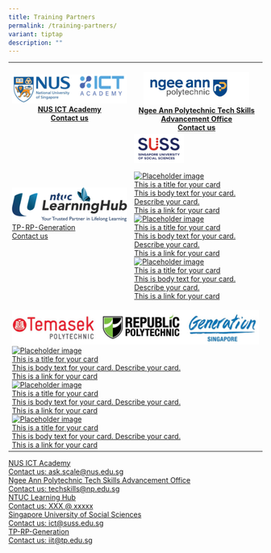 ```yaml
---
title: Training Partners
permalink: /training-partners/
variant: tiptap
description: ""
---
```

<table>
<tbody>
<tr>
<th rowspan="1" colspan="1">
<div class="isomer-image-wrapper">
<img style="width: 100%" height="auto" width="100%" alt="" src="/images/NUS_ICT_logo.jpg">
</div>
<div class="isomer-card-grid"><a rel="noopener noreferrer nofollow" href="ask.scale@nus.edu.sg" class="isomer-card"><div class="isomer-card-body"><div class="isomer-card-title">NUS ICT Academy</div><div class="isomer-card-link">Contact us</div></div></a>
</div>
</th>
<th rowspan="1" colspan="1">
<p></p>
<div class="isomer-image-wrapper">
<img style="width: 85%;" height="auto" width="100%" alt="" src="/images/NP_Logo.jpg">
</div>
<div class="isomer-card-grid"><a rel="noopener noreferrer nofollow" href="teckshills@np.edu.sg" class="isomer-card"><div class="isomer-card-body"><div class="isomer-card-title">Ngee Ann Polytechnic Tech Skills Advancement Office</div><div class="isomer-card-link">Contact us</div></div></a>
</div>
</th>
</tr>
<tr>
<td rowspan="1" colspan="1">
<div class="isomer-image-wrapper">
<img style="width: 100%;" height="auto" width="100%" alt="" src="/images/LHUB_Logo.png">
</div>
<div class="isomer-card-grid"><a rel="noopener noreferrer nofollow" href="customerservice@ntuclearninghub.com" class="isomer-card"><div class="isomer-card-body"><div class="isomer-card-title">TP-RP-Generation</div><div class="isomer-card-link">Contact us</div></div></a>
</div>
<p></p>
</td>
<td rowspan="1" colspan="1">
<div class="isomer-image-wrapper">
<img style="width: 40%;" height="auto" width="100%" alt="" src="/images/SUSS_Logo_HorA_FullColor_RGB_.png">
</div>
<p></p>
<div class="isomer-card-grid"><a rel="noopener noreferrer nofollow" href="https://www.isomer.gov.sg" class="isomer-card"><div class="isomer-card-image"><div class="isomer-image-wrapper"><img style="width: 100%" height="auto" width="100%" alt="Placeholder image" src="https://placehold.co/600x400"></div></div><div class="isomer-card-body"><div class="isomer-card-title">This is a title for your card</div><div class="isomer-card-description">This is body text for your card. Describe your card.</div><div class="isomer-card-link">This is a link for your card</div></div></a>
<a rel="noopener noreferrer nofollow" href="https://www.isomer.gov.sg" class="isomer-card">
<div class="isomer-card-image">
<div class="isomer-image-wrapper">
<img style="width: 100%" height="auto" width="100%" alt="Placeholder image" src="https://placehold.co/600x400">
</div>
</div>
<div class="isomer-card-body">
<div class="isomer-card-title">This is a title for your card</div>
<div class="isomer-card-description">This is body text for your card. Describe your card.</div>
<div class="isomer-card-link">This is a link for your card</div>
</div>
</a><a rel="noopener noreferrer nofollow" href="https://www.isomer.gov.sg" class="isomer-card"><div class="isomer-card-image"><div class="isomer-image-wrapper"><img style="width: 100%" height="auto" width="100%" alt="Placeholder image" src="https://placehold.co/600x400"></div></div><div class="isomer-card-body"><div class="isomer-card-title">This is a title for your card</div><div class="isomer-card-description">This is body text for your card. Describe your card.</div><div class="isomer-card-link">This is a link for your card</div></div></a>
</div>
</td>
</tr>
<tr>
<td rowspan="1" colspan="2">
<p></p>
<div class="isomer-image-wrapper">
<img style="width: 100%" height="auto" width="100%" alt="" src="/images/TP_RP_Generation_Logo.jpg">
</div>
<div class="isomer-card-grid"><a rel="noopener noreferrer nofollow" href="https://www.isomer.gov.sg" class="isomer-card"><div class="isomer-card-image"><div class="isomer-image-wrapper"><img style="width: 100%" height="auto" width="100%" alt="Placeholder image" src="https://placehold.co/600x400"></div></div><div class="isomer-card-body"><div class="isomer-card-title">This is a title for your card</div><div class="isomer-card-description">This is body text for your card. Describe your card.</div><div class="isomer-card-link">This is a link for your card</div></div></a>
<a rel="noopener noreferrer nofollow" href="https://www.isomer.gov.sg" class="isomer-card">
<div class="isomer-card-image">
<div class="isomer-image-wrapper">
<img style="width: 100%" height="auto" width="100%" alt="Placeholder image" src="https://placehold.co/600x400">
</div>
</div>
<div class="isomer-card-body">
<div class="isomer-card-title">This is a title for your card</div>
<div class="isomer-card-description">This is body text for your card. Describe your card.</div>
<div class="isomer-card-link">This is a link for your card</div>
</div>
</a><a rel="noopener noreferrer nofollow" href="https://www.isomer.gov.sg" class="isomer-card"><div class="isomer-card-image"><div class="isomer-image-wrapper"><img style="width: 100%" height="auto" width="100%" alt="Placeholder image" src="https://placehold.co/600x400"></div></div><div class="isomer-card-body"><div class="isomer-card-title">This is a title for your card</div><div class="isomer-card-description">This is body text for your card. Describe your card.</div><div class="isomer-card-link">This is a link for your card</div></div></a>
</div>
</td>
</tr>
</tbody>
</table>
<div class="isomer-card-grid"><a rel="noopener noreferrer nofollow" href="https://scale.nus.edu.sg/programmes/lifelonglearning/ict-academyNUS" class="isomer-card"><div class="isomer-card-body"><div class="isomer-card-title">NUS ICT Academy</div><div class="isomer-card-link">Contact us: ask.scale@nus.edu.sg</div></div></a>
<a rel="noopener noreferrer nofollow" href="https://www.cet.np.edu.sg/tech-skills-advancement-office-np-2/" class="isomer-card">
<div class="isomer-card-body">
<div class="isomer-card-title">Ngee Ann Polytechnic Tech Skills Advancement Office</div>
<div class="isomer-card-link">Contact us: techskills@np.edu.sg</div>
</div>
</a><a rel="noopener noreferrer nofollow" href="https://www.ntuclearninghub.com/" class="isomer-card"><div class="isomer-card-body"><div class="isomer-card-title">NTUC Learning Hub</div><div class="isomer-card-link">Contact us: XXX @ xxxxx</div></div></a>
<a rel="noopener noreferrer nofollow" href="https://www.suss.edu.sg/courses" class="isomer-card">
<div class="isomer-card-body">
<div class="isomer-card-title">Singapore University of Social Sciences</div>
<div class="isomer-card-link">Contact us: ict@suss.edu.sg</div>
</div>
</a><a rel="noopener noreferrer nofollow" href="https://www.tp.edu.sg/ai-empowerment-hub" class="isomer-card"><div class="isomer-card-body"><div class="isomer-card-title">TP-RP-Generation</div><div class="isomer-card-link">Contact us: iit@tp.edu.sg</div></div></a>
</div>
<p></p>